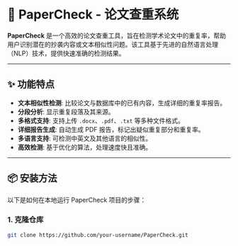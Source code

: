 # 📄 PaperCheck - 论文查重系统

**PaperCheck** 是一个高效的论文查重工具，旨在检测学术论文中的重复率，帮助用户识别潜在的抄袭内容或文本相似性问题。该工具基于先进的自然语言处理（NLP）技术，提供快速准确的检测结果。

---

## ✨ 功能特点

- **文本相似性检测**: 比较论文与数据库中的已有内容，生成详细的重复率报告。
- **分段分析**: 显示重复段落及其来源。
- **多格式支持**: 支持上传 `.docx`、`.pdf`、`.txt` 等多种文件格式。
- **详细报告生成**: 自动生成 PDF 报告，标记出疑似重复部分和重复率。
- **多语言支持**: 可检测中英文及其他语言的相似性。
- **高效检测**: 基于优化的算法，处理速度快且准确。

---

## 📦 安装方法

以下是如何在本地运行 PaperCheck 项目的步骤：

### 1. 克隆仓库
```bash
git clone https://github.com/your-username/PaperCheck.git
